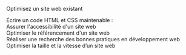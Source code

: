 Optimisez un site web existant

Écrire un code HTML et CSS maintenable : <br />
Assurer l'accessibilité d'un site web<br />
Optimiser le référencement d'un site web<br />
Réaliser une recherche des bonnes pratiques en développement web<br />
Optimiser la taille et la vitesse d’un site web<br />
